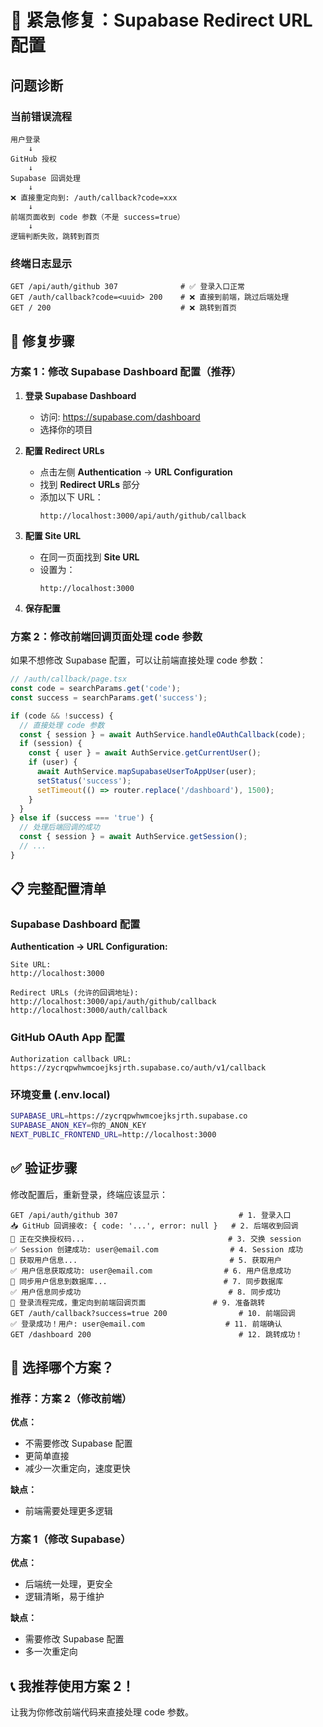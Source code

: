 # 🚨 紧急修复：Supabase Redirect URL 配置

## 问题诊断

### 当前错误流程
```
用户登录
    ↓
GitHub 授权
    ↓
Supabase 回调处理
    ↓
❌ 直接重定向到: /auth/callback?code=xxx
    ↓
前端页面收到 code 参数（不是 success=true）
    ↓
逻辑判断失败，跳转到首页
```

### 终端日志显示
```
GET /api/auth/github 307              # ✅ 登录入口正常
GET /auth/callback?code=<uuid> 200    # ❌ 直接到前端，跳过后端处理
GET / 200                             # ❌ 跳转到首页
```

## 🔧 修复步骤

### 方案 1：修改 Supabase Dashboard 配置（推荐）

1. **登录 Supabase Dashboard**
   - 访问: https://supabase.com/dashboard
   - 选择你的项目

2. **配置 Redirect URLs**
   - 点击左侧 **Authentication** → **URL Configuration**
   - 找到 **Redirect URLs** 部分
   - 添加以下 URL：
     ```
     http://localhost:3000/api/auth/github/callback
     ```

3. **配置 Site URL**
   - 在同一页面找到 **Site URL**
   - 设置为：
     ```
     http://localhost:3000
     ```

4. **保存配置**

### 方案 2：修改前端回调页面处理 code 参数

如果不想修改 Supabase 配置，可以让前端直接处理 code 参数：

```typescript
// /auth/callback/page.tsx
const code = searchParams.get('code');
const success = searchParams.get('success');

if (code && !success) {
  // 直接处理 code 参数
  const { session } = await AuthService.handleOAuthCallback(code);
  if (session) {
    const { user } = await AuthService.getCurrentUser();
    if (user) {
      await AuthService.mapSupabaseUserToAppUser(user);
      setStatus('success');
      setTimeout(() => router.replace('/dashboard'), 1500);
    }
  }
} else if (success === 'true') {
  // 处理后端回调的成功
  const { session } = await AuthService.getSession();
  // ...
}
```

## 📋 完整配置清单

### Supabase Dashboard 配置

**Authentication → URL Configuration:**

```
Site URL:
http://localhost:3000

Redirect URLs (允许的回调地址):
http://localhost:3000/api/auth/github/callback
http://localhost:3000/auth/callback
```

### GitHub OAuth App 配置

```
Authorization callback URL:
https://zycrqpwhwmcoejksjrth.supabase.co/auth/v1/callback
```

### 环境变量 (.env.local)

```bash
SUPABASE_URL=https://zycrqpwhwmcoejksjrth.supabase.co
SUPABASE_ANON_KEY=你的_ANON_KEY
NEXT_PUBLIC_FRONTEND_URL=http://localhost:3000
```

## ✅ 验证步骤

修改配置后，重新登录，终端应该显示：

```
GET /api/auth/github 307                           # 1. 登录入口
📥 GitHub 回调接收: { code: '...', error: null }   # 2. 后端收到回调
🔄 正在交换授权码...                                # 3. 交换 session
✅ Session 创建成功: user@email.com                # 4. Session 成功
🔄 获取用户信息...                                  # 5. 获取用户
✅ 用户信息获取成功: user@email.com                # 6. 用户信息成功
🔄 同步用户信息到数据库...                          # 7. 同步数据库
✅ 用户信息同步成功                                 # 8. 同步成功
🎉 登录流程完成，重定向到前端回调页面               # 9. 准备跳转
GET /auth/callback?success=true 200                # 10. 前端回调
✅ 登录成功！用户: user@email.com                  # 11. 前端确认
GET /dashboard 200                                 # 12. 跳转成功！
```

## 🎯 选择哪个方案？

### 推荐：方案 2（修改前端）
**优点：**
- 不需要修改 Supabase 配置
- 更简单直接
- 减少一次重定向，速度更快

**缺点：**
- 前端需要处理更多逻辑

### 方案 1（修改 Supabase）
**优点：**
- 后端统一处理，更安全
- 逻辑清晰，易于维护

**缺点：**
- 需要修改 Supabase 配置
- 多一次重定向

## 📞 我推荐使用方案 2！

让我为你修改前端代码来直接处理 code 参数。

